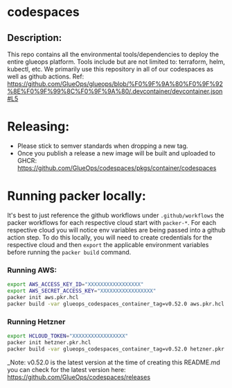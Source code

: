 # codespaces

## Description: 

This repo contains all the environmental tools/dependencies to deploy the entire glueops platform. Tools include but are not limited to: terraform, helm, kubectl, etc. We primarily use this repository in all of our codespaces as well as github actions. Ref: https://github.com/GlueOps/glueops/blob/%F0%9F%9A%80%F0%9F%92%8E%F0%9F%99%8C%F0%9F%9A%80/.devcontainer/devcontainer.json#L5


# Releasing:
- Please stick to semver standards when dropping a new tag.
- Once you publish a release a new image will be built and uploaded to GHCR: https://github.com/GlueOps/codespaces/pkgs/container/codespaces



# Running packer locally:

It's best to just reference the github workflows under `.github/workflows` the packer workflows for each respective cloud start with `packer-*`. For each respective cloud you will notice env variables are being passed into a github action step. To do this locally, you will need to create credentials for the respective cloud and then `export` the applicable environment variables before running the `packer build` command.


### Running AWS:


```bash
export AWS_ACCESS_KEY_ID="XXXXXXXXXXXXXXXXX"
export AWS_SECRET_ACCESS_KEY="XXXXXXXXXXXXXXXXX"
packer init aws.pkr.hcl
packer build -var glueops_codespaces_container_tag=v0.52.0 aws.pkr.hcl
```

### Running Hetzner

```bash
export HCLOUD_TOKEN="XXXXXXXXXXXXXXXXX"
packer init hetzner.pkr.hcl
packer build -var glueops_codespaces_container_tag=v0.52.0 hetzner.pkr.hcl
```


_Note: v0.52.0 is the latest version at the time of creating this README.md you can check for the latest version here: https://github.com/GlueOps/codespaces/releases
